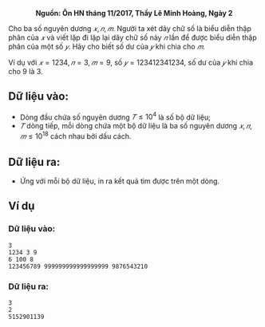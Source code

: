 **<center>Nguồn: Ôn HN tháng 11/2017, Thầy Lê Minh Hoàng, Ngày 2</center>**

Cho ba số nguyên dương $𝑥, 𝑛, 𝑚$. Người ta xét dãy chữ số là biểu diễn thập phân của $𝑥$ và viết lặp đi lặp lại dãy chữ số này $𝑛$ lần để được biểu diễn thập phân của một số $𝑦$. Hãy cho biết số dư của $𝑦$ khi chia cho $𝑚$.

Ví dụ với $𝑥 = 1234, 𝑛 = 3, 𝑚 = 9$, số $𝑦 = 123412341234$, số dư của $𝑦$ khi chia cho $9$ là $3$.

## Dữ liệu vào:
- Dòng đầu chứa số nguyên dương $𝑇 ≤ 10^4$ là số bộ dữ liệu;
- $𝑇$ dòng tiếp, mỗi dòng chứa một bộ dữ liệu là ba số nguyên dương $𝑥, 𝑛, 𝑚 ≤ 10^{18}$ cách nhau bởi dấu cách.

## Dữ liệu ra:
- Ứng với mỗi bộ dữ liệu, in ra kết quả tìm được trên một dòng.

## Ví dụ 
### Dữ liệu vào:
```
3
1234 3 9
6 100 8
123456789 999999999999999999 9876543210
```

### Dữ liệu ra:
```
3
2
5152901139
```